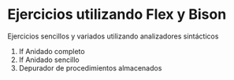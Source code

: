 # Ejercicios utilizando Flex y Bison
Ejercicios sencillos  y variados utilizando analizadores sintácticos
1. If Anidado completo
2. If Anidado sencillo
2. Depurador de procedimientos almacenados

